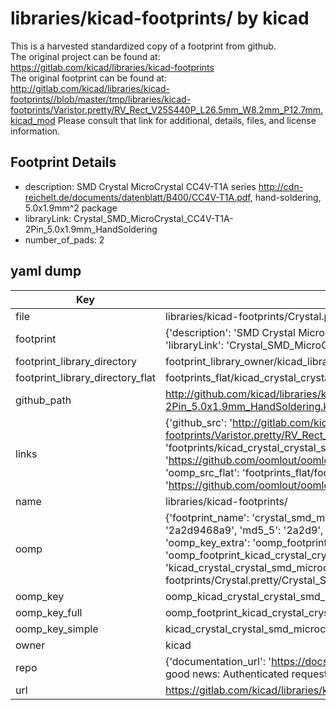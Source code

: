 # libraries/kicad-footprints/ by kicad  
This is a harvested standardized copy of a footprint from github.  
The original project can be found at:  
https://gitlab.com/kicad/libraries/kicad-footprints  
The original footprint can be found at:
http://gitlab.com/kicad/libraries/kicad-footprints//blob/master/tmp/libraries/kicad-footprints/Varistor.pretty/RV_Rect_V25S440P_L26.5mm_W8.2mm_P12.7mm.kicad_mod
Please consult that link for additional, details, files, and license information.  
## Footprint Details
* description: SMD Crystal MicroCrystal CC4V-T1A series http://cdn-reichelt.de/documents/datenblatt/B400/CC4V-T1A.pdf, hand-soldering, 5.0x1.9mm^2 package  
* libraryLink: Crystal_SMD_MicroCrystal_CC4V-T1A-2Pin_5.0x1.9mm_HandSoldering  
* number_of_pads: 2  
## yaml dump  
| Key | Value |  
| --- | --- |  
| file | libraries/kicad-footprints/Crystal.pretty/Crystal_SMD_MicroCrystal_CC4V-T1A-2Pin_5.0x1.9mm_HandSoldering.kicad_mod |  
| footprint | {'description': 'SMD Crystal MicroCrystal CC4V-T1A series http://cdn-reichelt.de/documents/datenblatt/B400/CC4V-T1A.pdf, hand-soldering, 5.0x1.9mm^2 package', 'libraryLink': 'Crystal_SMD_MicroCrystal_CC4V-T1A-2Pin_5.0x1.9mm_HandSoldering', 'number_of_pads': 2} |  
| footprint_library_directory | footprint_library_owner/kicad_libraries/kicad-footprints/ |  
| footprint_library_directory_flat | footprints_flat/kicad_crystal_crystal_smd_microcrystal_cc4v_t1a_2pin_5_0x1_9mm_handsoldering/working |  
| github_path | http://github.com/kicad/libraries/kicad-footprints//blob/master/tmp/libraries/kicad-footprints/Crystal.pretty/Crystal_SMD_MicroCrystal_CC4V-T1A-2Pin_5.0x1.9mm_HandSoldering.kicad_mod |  
| links | {'github_src': 'http://gitlab.com/kicad/libraries/kicad-footprints//blob/master/tmp/libraries/kicad-footprints/Varistor.pretty/RV_Rect_V25S440P_L26.5mm_W8.2mm_P12.7mm.kicad_mod', 'github_src_repo': 'https://gitlab.com/kicad/libraries/kicad-footprints', 'oomp_bot': 'footprints/kicad_crystal_crystal_smd_microcrystal_cc4v_t1a_2pin_5_0x1_9mm_handsoldering/working', 'oomp_bot_github': 'https://github.com/oomlout/oomlout_oomp_footprint_bot/tree/main/footprints/kicad_crystal_crystal_smd_microcrystal_cc4v_t1a_2pin_5_0x1_9mm_handsoldering/working', 'oomp_src_flat': 'footprints_flat/footprints_flat/kicad_crystal_crystal_smd_microcrystal_cc4v_t1a_2pin_5_0x1_9mm_handsoldering/working', 'oomp_src_flat_github': 'https://github.com/oomlout/oomlout_oomp_footprint_src/tree/main/footprints_flat/kicad_crystal_crystal_smd_microcrystal_cc4v_t1a_2pin_5_0x1_9mm_handsoldering/working'} |  
| name | libraries/kicad-footprints/ |  
| oomp | {'footprint_name': 'crystal_smd_microcrystal_cc4v_t1a_2pin_5_0x1_9mm_handsoldering', 'library_name': 'crystal', 'md5': '2a2d9468a9818f1683147e3f40111ecc', 'md5_10': '2a2d9468a9', 'md5_5': '2a2d9', 'md5_6': '2a2d94', 'oomp_key': 'oomp_kicad_crystal_crystal_smd_microcrystal_cc4v_t1a_2pin_5_0x1_9mm_handsoldering', 'oomp_key_extra': 'oomp_footprint_kicad_crystal_crystal_smd_microcrystal_cc4v_t1a_2pin_5_0x1_9mm_handsoldering', 'oomp_key_full': 'oomp_footprint_kicad_crystal_crystal_smd_microcrystal_cc4v_t1a_2pin_5_0x1_9mm_handsoldering_2a2d94', 'oomp_key_simple': 'kicad_crystal_crystal_smd_microcrystal_cc4v_t1a_2pin_5_0x1_9mm_handsoldering', 'original_filename': 'libraries/kicad-footprints/Crystal.pretty/Crystal_SMD_MicroCrystal_CC4V-T1A-2Pin_5.0x1.9mm_HandSoldering.kicad_mod', 'owner_name': 'kicad'} |  
| oomp_key | oomp_kicad_crystal_crystal_smd_microcrystal_cc4v_t1a_2pin_5_0x1_9mm_handsoldering |  
| oomp_key_full | oomp_footprint_kicad_crystal_crystal_smd_microcrystal_cc4v_t1a_2pin_5_0x1_9mm_handsoldering |  
| oomp_key_simple | kicad_crystal_crystal_smd_microcrystal_cc4v_t1a_2pin_5_0x1_9mm_handsoldering |  
| owner | kicad |  
| repo | {'documentation_url': 'https://docs.github.com/rest/overview/resources-in-the-rest-api#rate-limiting', 'message': "API rate limit exceeded for 84.66.173.59. (But here's the good news: Authenticated requests get a higher rate limit. Check out the documentation for more details.)"} |  
| url | https://gitlab.com/kicad/libraries/kicad-footprints |  

